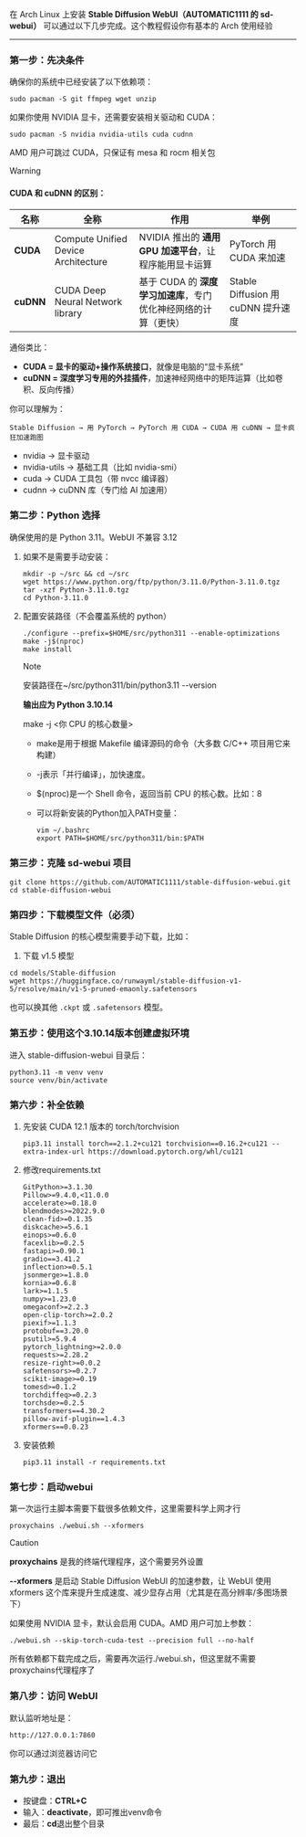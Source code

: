 在 Arch Linux 上安装 **Stable Diffusion WebUI（AUTOMATIC1111 的 sd-webui）** 可以通过以下几步完成。这个教程假设你有基本的 Arch 使用经验

------

### 第一步：先决条件

确保你的系统中已经安装了以下依赖项：

```
sudo pacman -S git ffmpeg wget unzip
```

如果你使用 NVIDIA 显卡，还需要安装相关驱动和 CUDA：

```
sudo pacman -S nvidia nvidia-utils cuda cudnn
```

AMD 用户可跳过 CUDA，只保证有 mesa 和 rocm 相关包

> [!WARNING]
>
> #### CUDA 和 cuDNN 的区别：

| 名称      | 全称                                | 作用                                                         | 举例                               |
| --------- | ----------------------------------- | ------------------------------------------------------------ | ---------------------------------- |
| **CUDA**  | Compute Unified Device Architecture | NVIDIA 推出的 **通用 GPU 加速平台**，让程序能用显卡运算      | PyTorch 用 CUDA 来加速             |
| **cuDNN** | CUDA Deep Neural Network library    | 基于 CUDA 的 **深度学习加速库**，专门优化神经网络的计算（更快） | Stable Diffusion 用 cuDNN 提升速度 |

 通俗类比：

- **CUDA = 显卡的驱动+操作系统接口**，就像是电脑的“显卡系统”
- **cuDNN = 深度学习专用的外挂插件**，加速神经网络中的矩阵运算（比如卷积、反向传播）

你可以理解为：

```
Stable Diffusion → 用 PyTorch → PyTorch 用 CUDA → CUDA 用 cuDNN → 显卡疯狂加速跑图
```

- nvidia → 显卡驱动
- nvidia-utils → 基础工具（比如 nvidia-smi）
- cuda → CUDA 工具包（带 nvcc 编译器）
- cudnn → cuDNN 库（专门给 AI 加速用）

### 第二步：Python 选择

确保使用的是 Python 3.11。WebUI 不兼容 3.12

1. 如果不是需要手动安装：

   ```
   mkdir -p ~/src && cd ~/src
   wget https://www.python.org/ftp/python/3.11.0/Python-3.11.0.tgz
   tar -xzf Python-3.11.0.tgz
   cd Python-3.11.0
   ```

2. 配置安装路径（不会覆盖系统的 python）

   ```
   ./configure --prefix=$HOME/src/python311 --enable-optimizations
   make -j$(nproc)
   make install
   ```

   > [!NOTE]
   >
   > 安装路径在~/src/python311/bin/python3.11 --version
   >
   > **输出应为 Python 3.10.14**
   >
   > make -j <你 CPU 的核心数量>
   >
   > - make是用于根据 Makefile 编译源码的命令（大多数 C/C++ 项目用它来构建）
   >
   > - -j表示「并行编译」，加快速度。
   >
   > - $(nproc)是一个 Shell 命令，返回当前 CPU 的核心数。比如：8
   >
   > - 可以将新安装的Python加入PATH变量：
   >
   >   ```
   >   vim ~/.bashrc
   >   export PATH=$HOME/src/python311/bin:$PATH
   >   ```

### 第三步：克隆 sd-webui 项目

```
git clone https://github.com/AUTOMATIC1111/stable-diffusion-webui.git
cd stable-diffusion-webui
```

### 第四步：下载模型文件（必须）

Stable Diffusion 的核心模型需要手动下载，比如：

1. 下载 v1.5 模型

```
cd models/Stable-diffusion
wget https://huggingface.co/runwayml/stable-diffusion-v1-5/resolve/main/v1-5-pruned-emaonly.safetensors
```

也可以换其他 `.ckpt` 或 `.safetensors` 模型。

### 第五步：使用这个3.10.14版本创建虚拟环境

进入 stable-diffusion-webui 目录后：

```
python3.11 -m venv venv
source venv/bin/activate
```

### 第六步：补全依赖

1. 先安装 CUDA 12.1 版本的 torch/torchvision

   ```
   pip3.11 install torch==2.1.2+cu121 torchvision==0.16.2+cu121 --extra-index-url https://download.pytorch.org/whl/cu121
   ```

2. 修改requirements.txt

   ```
   GitPython>=3.1.30
   Pillow>=9.4.0,<11.0.0
   accelerate>=0.18.0
   blendmodes>=2022.9.0
   clean-fid>=0.1.35
   diskcache>=5.6.1
   einops>=0.6.0
   facexlib>=0.2.5
   fastapi>=0.90.1
   gradio==3.41.2
   inflection>=0.5.1
   jsonmerge>=1.8.0
   kornia>=0.6.8
   lark>=1.1.5
   numpy>=1.23.0
   omegaconf>=2.2.3
   open-clip-torch>=2.0.2
   piexif>=1.1.3
   protobuf==3.20.0
   psutil>=5.9.4
   pytorch_lightning>=2.0.0
   requests>=2.28.2
   resize-right>=0.0.2
   safetensors>=0.2.7
   scikit-image>=0.19
   tomesd>=0.1.2
   torchdiffeq>=0.2.3
   torchsde>=0.2.5
   transformers==4.30.2
   pillow-avif-plugin==1.4.3
   xformers==0.0.23
   ```

3. 安装依赖

   ```
   pip3.11 install -r requirements.txt
   ```

### 第七步：启动webui

第一次运行主脚本需要下载很多依赖文件，这里需要科学上网才行

```
proxychains ./webui.sh --xformers
```

> [!CAUTION]
>
> **proxychains** 是我的终端代理程序，这个需要另外设置
>
> **--xformers** 是启动 Stable Diffusion WebUI 的加速参数，让 WebUI 使用 xformers 这个库来提升生成速度、减少显存占用（尤其是在高分辨率/多图场景下）

如果使用 NVIDIA 显卡，默认会启用 CUDA。AMD 用户可加上参数：

```
./webui.sh --skip-torch-cuda-test --precision full --no-half
```

所有依赖都下载完成之后，需要再次运行./webui.sh，但这里就不需要proxychains代理程序了

### 第八步：访问 WebUI

默认监听地址是：

```
http://127.0.0.1:7860
```

你可以通过浏览器访问它

### 第九步：退出

- 按键盘：**CTRL+C**
- 输入：**deactivate**，即可推出venv命令
- 最后：**cd**退出整个目录
